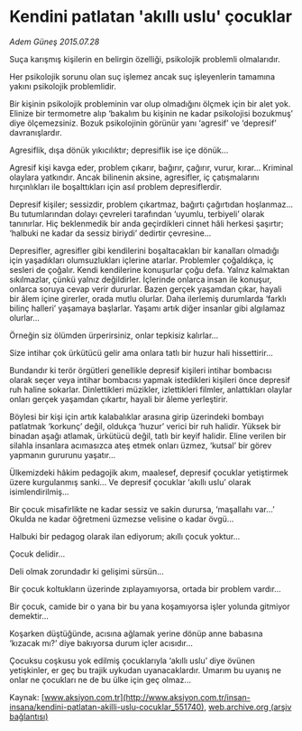 # Kendini patlatan 'akıllı uslu' çocuklar

*Adem Güneş 2015.07.28*

<div class="pNewsDetailMainContent" itemprop="articleBody">
 <p>
  Suça karışmış kişilerin en belirgin özelliği, psikolojik problemli olmalarıdır.
 </p>
 <p>
  Her psikolojik sorunu olan suç işlemez ancak suç işleyenlerin tamamına yakını psikolojik problemlidir.
 </p>
 <p>
  Bir kişinin psikolojik probleminin var olup olmadığını ölçmek için bir alet yok. Elinize bir termometre alıp ‘bakalım bu kişinin ne kadar psikolojisi bozukmuş’ diye ölçemezsiniz. Bozuk psikolojinin görünür yanı ‘agresif’ ve ‘depresif’ davranışlardır.
 </p>
 <p>
  Agresiflik, dışa dönük yıkıcılıktır; depresiflik ise içe dönük…
 </p>
 <p>
  Agresif kişi kavga eder, problem çıkarır, bağırır, çağırır, vurur, kırar… Kriminal olaylara yatkındır. Ancak bilinenin aksine, agresifler, iç çatışmalarını hırçınlıkları ile boşalttıkları için asıl problem depresiflerdir.
 </p>
 <p>
  Depresif kişiler; sessizdir, problem çıkartmaz, bağırtı çağırtıdan hoşlanmaz... Bu tutumlarından dolayı çevreleri tarafından ‘uyumlu, terbiyeli’ olarak tanınırlar. Hiç beklenmedik bir anda geçirdikleri cinnet hâli herkesi şaşırtır; ‘halbuki ne kadar da sessiz biriydi’ dedirtir çevresine...
 </p>
 <p>
  Depresifler, agresifler gibi kendilerini boşaltacakları bir kanalları olmadığı için yaşadıkları olumsuzlukları içlerine atarlar. Problemler çoğaldıkça, iç sesleri de çoğalır. Kendi kendilerine konuşurlar çoğu defa. Yalnız kalmaktan sıkılmazlar, çünkü yalnız değildirler. İçlerinde onlarca insan ile konuşur, onlarca soruya cevap verir dururlar. Bazen gerçek yaşamdan çıkar, hayali bir âlem içine girerler, orada mutlu olurlar. Daha ilerlemiş durumlarda ‘farklı bilinç halleri’ yaşamaya başlarlar. Yaşamı artık diğer insanlar gibi algılamaz olurlar...
 </p>
 <p>
  Örneğin siz ölümden ürperirsiniz, onlar tepkisiz kalırlar...
 </p>
 <p>
  Size intihar çok ürkütücü gelir ama onlara tatlı bir huzur hali hissettirir…
 </p>
 <p>
  Bundandır ki terör örgütleri genellikle depresif kişileri intihar bombacısı olarak seçer veya intihar bombacısı yapmak istedikleri kişileri önce depresif ruh haline sokarlar. Dinlettikleri müzikler, izlettikleri filmler, anlattıkları olaylar onları gerçek yaşamdan çıkartır, hayali bir âleme yerleştirir.
 </p>
 <p>
  Böylesi bir kişi için artık kalabalıklar arasına girip üzerindeki bombayı patlatmak ‘korkunç’ değil, oldukça ‘huzur’ verici bir ruh halidir. Yüksek bir binadan aşağı atlamak, ürkütücü değil, tatlı bir keyif halidir. Eline verilen bir silahla insanlara acımasızca ateş etmek onları üzmez, ‘kutsal’ bir görev yapmanın gururunu yaşatır...
 </p>
 <p>
  Ülkemizdeki hâkim pedagojik akım, maalesef, depresif çocuklar yetiştirmek üzere kurgulanmış sanki... Ve depresif çocuklar ‘akıllı uslu’ olarak isimlendirilmiş...
 </p>
 <p>
  Bir çocuk misafirlikte ne kadar sessiz ve sakin durursa, ‘maşallahı var...’ Okulda ne kadar öğretmeni üzmezse velisine o kadar övgü...
 </p>
 <p>
  Halbuki bir pedagog olarak ilan ediyorum; akıllı çocuk yoktur...
 </p>
 <p>
  Çocuk delidir...
 </p>
 <p>
  Deli olmak zorundadır ki gelişimi sürsün...
 </p>
 <p>
  Bir çocuk koltukların üzerinde zıplayamıyorsa, ortada bir problem vardır...
 </p>
 <p>
  Bir çocuk, camide bir o yana bir bu yana koşamıyorsa işler yolunda gitmiyor demektir...
 </p>
 <p>
  Koşarken düştüğünde, acısına ağlamak yerine dönüp anne babasına ‘kızacak mı?’ diye bakıyorsa durum içler acısıdır...
 </p>
 <p>
  Çocuksu coşkusu yok edilmiş çocuklarıyla ‘akıllı uslu’ diye övünen yetişkinler, er geç bu trajik uykudan uyanacaklardır. Umarım bu uyanış ne onlar ne çocukları ne de bu ülke için geç olmaz...
 </p>
</div>


Kaynak: [www.aksiyon.com.tr](http://www.aksiyon.com.tr/insan-insana/kendini-patlatan-akilli-uslu-cocuklar_551740), [web.archive.org (arşiv bağlantısı)](http://web.archive.org/web/20150805121708/http://www.aksiyon.com.tr/insan-insana/kendini-patlatan-akilli-uslu-cocuklar_551740)
